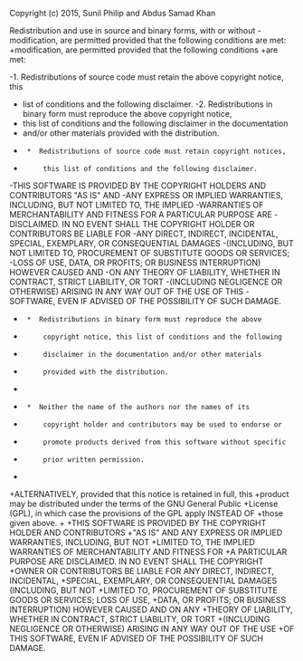 Copyright (c) 2015, Sunil Philip and Abdus Samad Khan
 
Redistribution and use in source and binary forms, with or without
-modification, are permitted provided that the following conditions are met:
+modification, are permitted provided that the following conditions
+are met:
 
-1. Redistributions of source code must retain the above copyright notice, this
-   list of conditions and the following disclaimer.
-2. Redistributions in binary form must reproduce the above copyright notice,
-   this list of conditions and the following disclaimer in the documentation
-   and/or other materials provided with the distribution.
+      *  Redistributions of source code must retain copyright notices,
+          this list of conditions and the following disclaimer.
 
-THIS SOFTWARE IS PROVIDED BY THE COPYRIGHT HOLDERS AND CONTRIBUTORS "AS IS" AND
-ANY EXPRESS OR IMPLIED WARRANTIES, INCLUDING, BUT NOT LIMITED TO, THE IMPLIED
-WARRANTIES OF MERCHANTABILITY AND FITNESS FOR A PARTICULAR PURPOSE ARE
-DISCLAIMED. IN NO EVENT SHALL THE COPYRIGHT HOLDER OR CONTRIBUTORS BE LIABLE FOR
-ANY DIRECT, INDIRECT, INCIDENTAL, SPECIAL, EXEMPLARY, OR CONSEQUENTIAL DAMAGES
-(INCLUDING, BUT NOT LIMITED TO, PROCUREMENT OF SUBSTITUTE GOODS OR SERVICES;
-LOSS OF USE, DATA, OR PROFITS; OR BUSINESS INTERRUPTION) HOWEVER CAUSED AND
-ON ANY THEORY OF LIABILITY, WHETHER IN CONTRACT, STRICT LIABILITY, OR TORT
-(INCLUDING NEGLIGENCE OR OTHERWISE) ARISING IN ANY WAY OUT OF THE USE OF THIS
-SOFTWARE, EVEN IF ADVISED OF THE POSSIBILITY OF SUCH DAMAGE.
+      *  Redistributions in binary form must reproduce the above
+          copyright notice, this list of conditions and the following
+          disclaimer in the documentation and/or other materials
+          provided with the distribution.
+
+      *  Neither the name of the authors nor the names of its
+          copyright holder and contributors may be used to endorse or
+          promote products derived from this software without specific
+          prior written permission.
+
+ALTERNATIVELY, provided that this notice is retained in full, this
+product may be distributed under the terms of the GNU General Public
+License (GPL), in which case the provisions of the GPL apply INSTEAD OF
+those given above.
+
+THIS SOFTWARE IS PROVIDED BY THE COPYRIGHT HOLDER AND CONTRIBUTORS
+"AS IS" AND ANY EXPRESS OR IMPLIED WARRANTIES, INCLUDING, BUT NOT
+LIMITED TO, THE IMPLIED WARRANTIES OF MERCHANTABILITY AND FITNESS FOR
+A PARTICULAR PURPOSE ARE DISCLAIMED. IN NO EVENT SHALL THE COPYRIGHT
+OWNER OR CONTRIBUTORS BE LIABLE FOR ANY DIRECT, INDIRECT, INCIDENTAL,
+SPECIAL, EXEMPLARY, OR CONSEQUENTIAL DAMAGES (INCLUDING, BUT NOT
+LIMITED TO, PROCUREMENT OF SUBSTITUTE GOODS OR SERVICES; LOSS OF USE,
+DATA, OR PROFITS; OR BUSINESS INTERRUPTION) HOWEVER CAUSED AND ON ANY
+THEORY OF LIABILITY, WHETHER IN CONTRACT, STRICT LIABILITY, OR TORT
+(INCLUDING NEGLIGENCE OR OTHERWISE) ARISING IN ANY WAY OUT OF THE USE
+OF THIS SOFTWARE, EVEN IF ADVISED OF THE POSSIBILITY OF SUCH DAMAGE.
